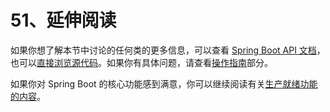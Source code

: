 # 51、延伸阅读

如果你想了解本节中讨论的任何类的更多信息，可以查看 [Spring Boot API 文档](https://docs.spring.io/spring-boot/docs/2.1.6.RELEASE/api)，也可以[直接浏览源代码](https://github.com/spring-projects/spring-boot/tree/v2.1.6.RELEASE)。如果你有具体问题，请查看[操作指南](https://docs.spring.io/spring-boot/docs/2.1.6.RELEASE/reference/html/howto.html)部分。

如果你对 Spring Boot 的核心功能感到满意，你可以继续阅读有关[生产就绪功能的内容](https://docs.spring.io/spring-boot/docs/2.1.6.RELEASE/reference/html/production-ready.html)。
